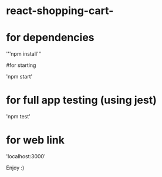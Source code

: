 # react-shopping-cart-

# for dependencies


'''npm install'''

#for starting

'npm start'

# for full app testing (using jest)


'npm test'

# for web link


'localhost:3000'


Enjoy :)
